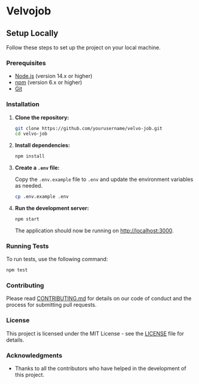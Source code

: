 # Velvojob

## Setup Locally

Follow these steps to set up the project on your local machine.

### Prerequisites

- [Node.js](https://nodejs.org/) (version 14.x or higher)
- [npm](https://www.npmjs.com/) (version 6.x or higher)
- [Git](https://git-scm.com/)

### Installation

1. **Clone the repository:**

    ```sh
    git clone https://github.com/yourusername/velvo-job.git
    cd velvo-job
    ```

2. **Install dependencies:**

    ```sh
    npm install
    ```

3. **Create a `.env` file:**

    Copy the `.env.example` file to `.env` and update the environment variables as needed.

    ```sh
    cp .env.example .env
    ```

4. **Run the development server:**

    ```sh
    npm start
    ```

    The application should now be running on [http://localhost:3000](http://localhost:3000).

### Running Tests

To run tests, use the following command:

```sh
npm test
```

### Contributing

Please read [CONTRIBUTING.md](CONTRIBUTING.md) for details on our code of conduct and the process for submitting pull requests.

### License

This project is licensed under the MIT License - see the [LICENSE](LICENSE) file for details.

### Acknowledgments

- Thanks to all the contributors who have helped in the development of this project.
